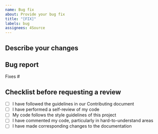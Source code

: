 ```yaml
---
name: Bug fix
about: Provide your bug fix
title: "[FIX]"
labels: bug
assignees: 4Source
---
```


<!--- Provide the Title of the Issue in the Title above With the [FIX] instead of [BUG] -->

## Describe your changes
<!--- Describe your changes in detail -->

## Bug report 
Fixes # <!--- Issue number -->

## Checklist before requesting a review
- [ ] I have followed the guidelines in our Contributing document
- [ ] I have performed a self-review of my code
- [ ] My code follows the style guidelines of this project
- [ ] I have commented my code, particularly in hard-to-understand areas
- [ ] I have made corresponding changes to the documentation
